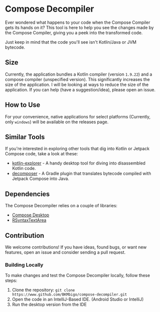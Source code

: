 # Compose Decompiler

Ever wondered what happens to your code when the Compose Compiler gets its hands on it? This tool is here to help you
see the changes made by the Compose Compiler, giving you a peek into the transformed code.

Just keep in mind that the code you'll see isn't Kotlin/Java or JVM bytecode.

## Size

Currently, the application bundles a Kotlin compiler (version `1.9.22`) and a compose compiler (unspecified version).
This significantly increases the size of the application. I will be looking at ways to reduce the size of the
application. If you can help (have a suggestion/idea), please open an issue.

## How to Use

For your convenience, native applications for select platforms (Currently, only `windows`) will be available on the
releases page.

## Similar Tools

If you're interested in exploring other tools that dig into Kotlin or Jetpack Compose code, take a look at these:

- [kotlin-explorer](https://www.github.com/romainguy/kotlin-explorer) - A handy desktop tool for diving into
  disassembled Kotlin code.
- [decomposer](https://www.github.com/takahirom/decomposer) - A Gradle plugin that translates bytecode compiled with
  Jetpack Compose into Java.

## Dependencies

The Compose Decompiler relies on a couple of libraries:

- [Compose Desktop](https://jb.gg/start-cmp)
- [RSyntaxTextArea](https://bobbylight.github.io/RSyntaxTextArea)

## Contribution

We welcome contributions! If you have ideas, found bugs, or want new features, open an issue and consider sending a pull
request.

### Building Locally

To make changes and test the Compose Decompiler locally, follow these steps:

1. Clone the repository: `git clone https://www.github.com/BKMbigo/compose-decompiler.git`
2. Open the code in an IntelliJ-Based IDE. (Android Studio or IntelliJ)
3. Run the desktop version from the IDE

